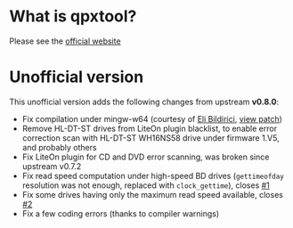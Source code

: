 # What is qpxtool?

Please see the [official website](https://qpxtool.sourceforge.io/)

# Unofficial version

This unofficial version adds the following changes from upstream **v0.8.0**:

- Fix compilation under mingw-w64 (courtesy of [Eli Bildirici](https://sourceforge.net/u/bilditup1/), [view patch](https://sourceforge.net/p/qpxtool/patches/6/))
- Remove HL-DT-ST drives from LiteOn plugin blacklist, to enable error correction scan with HL-DT-ST WH16NS58 drive under firmware 1.V5, and probably others
- Fix LiteOn plugin for CD and DVD error scanning, was broken since upstream v0.7.2
- Fix read speed computation under high-speed BD drives (`gettimeofday` resolution was not enough, replaced with `clock_gettime`), closes [#1](https://github.com/speed47/qpxtool/issues/1)
- Fix some drives having only the maximum read speed available, closes [#2](https://github.com/speed47/qpxtool/issues/2)
- Fix a few coding errors (thanks to compiler warnings)
